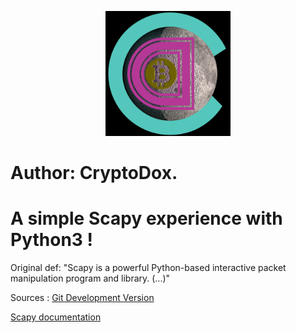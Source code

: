 <p align="center">
<img src="doc/Blockchain_Logo_001.jpg" width=200>
</p>


# Author: CryptoDox.

# A simple Scapy experience with Python3 !

Original def:
"Scapy is a powerful Python-based interactive packet manipulation program and
library. (...)"

Sources :&#160;<a href="https://github.com/secdev/scapy" target="_blank">Git Development Version</a>

<a href="https://scapy.readthedocs.io/en/latest/index.html" target="_blank">Scapy documentation</a>


